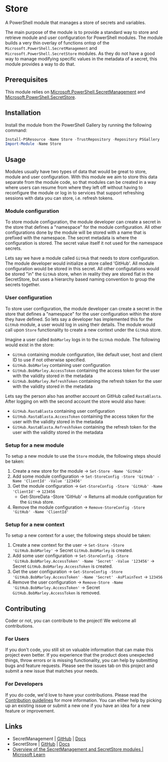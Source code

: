 # Store

A PowerShell module that manages a store of secrets and variables.

The main purpose of the module is to provide a standard way to store and retrieve
module and user configuration for PowerShell modules. The module builds a very thin overlay of functions ontop of the
`Microsoft.PowerShell.SecretManagement` and `Microsoft.PowerShell.SecretStore` modules. As they do not have a good way to manage modifying specific
values in the metadata of a secret, this module provides a way to do that.

## Prerequisites

This module relies on [Microsoft.PowerShell.SecretManagement](https://GitHub.com/powershell/SecretManagement) and
[Microsoft.PowerShell.SecretStore](https://GitHub.com/PowerShell/SecretStore).

## Installation

Install the module from the PowerShell Gallery by running the following command:

```powershell
Install-PSResource -Name Store -TrustRepository -Repository PSGallery
Import-Module -Name Store
```

## Usage

Modules usually have two types of data that would be great to store, module and user configuration. With this module we aim to store this data
separate from the module code, so that modules can be created in a way where users can resume from where they left off without having to reconfigure
the module or log in to services that support refreshing sessions with data you can store, i.e. refresh tokens.

### Module configuration

To store module configuration, the module developer can create a secret in the store that defines a "namespace" for the module configuration. All
other configurations done by the module will be stored with a name that is prefixed with the namespace. The secret metadata is where the configuration
is stored. The secret value itself it not used for the namespace secrets.

Lets say we have a module called `GitHub` that needs to store configuration. The module developer would initialize a store called 'GitHub'. All module
configuration would be stored in this secret. All other configutations would be stored "in" the `GitHub` store, when in reality they are stored flat
in the SecretStore, but uses a hierarchy based naming convention to group the secrets together.

### User configuration

To store user configuration, the module developer can create a secret in the store that defines a "namespace" for the user configuration within the
store they have defined. So lets say a developer has implemented this for the `GitHub` module, a user would log in using their details. The module
would call upon `Store` functionality to create a new context under the `GitHub` store.

Imagine a user called `BobMarley` logs in to the `GitHub` module. The following would exist in the store:

- `GitHub` containing module configuration, like default user, host and client ID to use if not otherwise specified.
- `GitHub.BobMarley` containing user configuration
- `GitHub.BobMarley.AccessToken` containing the access token for the user with the validity stored in the metadata
- `GitHub.BobMarley.RefreshToken` containing the refresh token for the user with the validity stored in the metadata

Lets say the person also has another account on GitHub called `RastaBlasta`. After logging on with the second account the store would also have:

- `GitHub.RastaBlasta` containing user configuration
- `GitHub.RastaBlasta.AccessToken` containing the access token for the user with the validity stored in the metadata
- `GitHub.RastaBlasta.RefreshToken` containing the refresh token for the user with the validity stored in the metadata

### Setup for a new module

To setup a new module to use the `Store` module, the following steps should be taken:

1. Create a new store for the module -> `Set-Store -Name 'GitHub'`
2. Add some module configuration -> `Set-StoreConfig -Store 'GitHub' -Name 'ClientId' -Value '123456'`
3. Get the module configuration -> `Get-StoreConfig -Store 'GitHub' -Name 'ClientId'` -> `123456`
   - Get-StoreData -Store 'GitHub' -> Returns all module configuration for the `GitHub` store.
4. Remove the module configuration -> `Remove-StoreConfig -Store 'GitHub' -Name 'ClientId'`

### Setup for a new context

To setup a new context for a user, the following steps should be taken:

1. Create a new context for the user -> `Set-Store -Store 'GitHub.BobMarley'` -> Secret `GitHub.BobMarley` is created.
2. Add some user configuration -> `Set-StoreConfig -Store 'GitHub.BobMarley.AccessToken' -Name 'Secret' -Value '123456'` -> Secret `GitHub.BobMarley.AccessToken` is created.
3. Get the user configuration -> `Get-StoreConfig -Store 'GitHub.BobMarley.AccessToken' -Name 'Secret' -AsPlainText` -> `123456`
4. Remove the user configuration -> `Remove-Store -Name 'GitHub.BobMarley.AccessToken'` -> Secret `GitHub.BobMarley.AccessToken` is removed.

## Contributing

Coder or not, you can contribute to the project! We welcome all contributions.

### For Users

If you don't code, you still sit on valuable information that can make this project even better. If you experience that the
product does unexpected things, throw errors or is missing functionality, you can help by submitting bugs and feature requests.
Please see the issues tab on this project and submit a new issue that matches your needs.

### For Developers

If you do code, we'd love to have your contributions. Please read the [Contribution guidelines](CONTRIBUTING.md) for more information.
You can either help by picking up an existing issue or submit a new one if you have an idea for a new feature or improvement.

## Links

- SecretManagement | [GitHub](https://GitHub.com/powershell/SecretManagement) | [Docs](https://learn.microsoft.com/en-us/powershell/module/microsoft.powershell.secretmanagement/?view=ps-modules)
- SecretStore | [GitHub](https://GitHub.com/PowerShell/SecretStore) | [Docs](https://learn.microsoft.com/en-us/powershell/module/microsoft.powershell.secretstore/?view=ps-modules)
- [Overview of the SecretManagement and SecretStore modules | Microsoft Learn](https://learn.microsoft.com/en-us/powershell/utility-modules/secretmanagement/overview?view=ps-modules)
